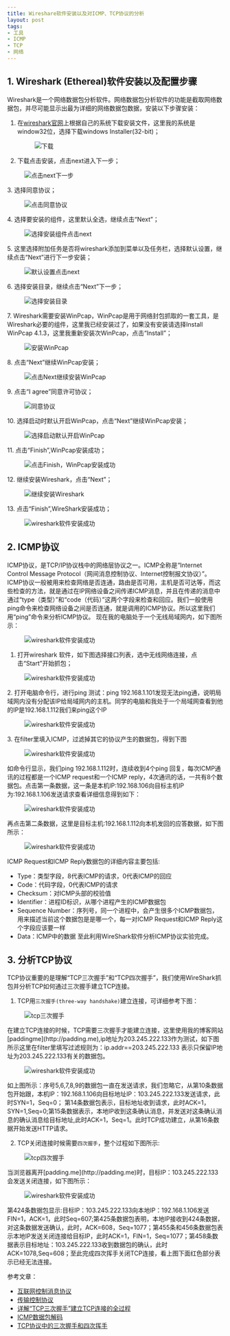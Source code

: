 ```yaml
---
title: Wireshare软件安装以及对ICMP、TCP协议的分析
layout: post
tags:
- 工具
- ICMP
- TCP
- 网络
---
```


## 1. Wireshark (Ethereal)软件安装以及配置步骤
Wireshark是一个网络数据包分析软件。网络数据包分析软件的功能是截取网络数据包，并尽可能显示出最为详细的网络数据包数据，安装以下步骤安装：

1.	在[wireshark官网](http://www.wireshark.org/download.html)上根据自己的系统下载安装文件，这里我的系统是window32位，选择下载windows Installer(32-bit)；
	<figure><img src="/images/0.png" alt="下载"></figure>
2.	下载点击安装，点击next进入下一步；
 <figure><img src="/images/1.png" alt="点击next下一步"></figure>
3.	选择同意协议；
 <figure><img src="/images/2.png" alt="点击同意协议"></figure>
4.	选择要安装的组件，这里默认全选，继续点击“Next”；
 <figure><img src="/images/3.png" alt="选择安装组件点击next"></figure>
5.	这里选择附加任务是否将wireshark添加到菜单以及任务栏，选择默认设置，继续点击“Next”进行下一步安装；
 <figure><img src="/images/4.png" alt="默认设置点击next"></figure>
6.	选择安装目录，继续点击“Next”下一步；
 <figure><img src="/images/5.png" alt="选择安装目录"></figure>
7.	 Wireshark需要安装WinPcap，WinPcap是用于网络封包抓取的一套工具，是Wireshark必要的组件，这里我已经安装过了，如果没有安装请选择Install WinPcap 4.1.3，这里我重新安装次WinPcap，点击“Install”； 
<figure><img src="/images/6.png" alt="安装WinPcap"></figure> 
8.	点击“Next”继续WinPcap安装；
<figure><img src="/images/7.png" alt="点击Next继续安装WinPcap"></figure> 
9.	点击“I agree”同意许可协议；
 <figure><img src="/images/8.png" alt="同意协议"></figure>
10.	选择启动时默认开启WinPcap，点击“Next”继续WinPcap安装；
<figure><img src="/images/9.png" alt="选择启动默认开启WinPcap"></figure> 
11. 点击“Finish”,WinPcap安装成功；
 <figure><img src="/images/10.png" alt="点击Finish，WinPcap安装成功"></figure>
12.	继续安装Wireshark，点击“Next”；
 <figure><img src="/images/11.png" alt="继续安装Wireshark"></figure>
13. 点击“Finish”,WireShark安装成功；
<figure><img src="/images/12.png" alt="wireshark软件安装成功"></figure>
 
## 2. ICMP协议
ICMP协议，是TCP/IP协议栈中的网络层协议之一。ICMP全称是“Internet Control Message Protocol（网间消息控制协议、Internet控制报文协议）”。ICMP协议一般被用来检查网络是否连通，路由是否可用，主机是否可达等，而这些检查的方法，就是通过在IP网络设备之间传递ICMP消息，并且在传递的消息中通过“type（类型）”和“code（代码）”这两个字段来检查和回应。我们一般使用ping命令来检查网络设备之间是否连通，就是调用的ICMP协议。所以这里我们用“ping”命令来分析ICMP协议。
现在我的电脑处于一个无线局域网内，如下图所示：
<figure><img src="/images/13.png" alt="wireshark软件安装成功"></figure>
 
1. 打开wireshark 软件，如下图选择接口列表，选中无线网络连接，点击“Start”开始抓包；
<figure><img src="/images/14.png" alt="wireshark软件安装成功"></figure> 
2. 打开电脑命令行，进行ping 测试：ping 192.168.1.101发现无法ping通，说明局域网内没有分配该IP给局域网内的主机。同学的电脑和我处于一个局域网查看到他的IP是192.168.1.112我们来ping这个IP
<figure><img src="/images/15.png" alt="wireshark软件安装成功"></figure>
3. 在filter里填入ICMP，过滤掉其它的协议产生的数据包，得到下图 
<figure><img src="/images/16.png" alt="wireshark软件安装成功"></figure>
如命令行显示，我们ping 192.168.1.112时，连续收到4个ping 回复，每次ICMP通讯的过程都是一个ICMP request和一个ICMP reply，4次通讯的话，一共有8个数据包。点击第一条数据，这一条是本机IP:192.168.106向目标主机IP为:192.168.1.106发送请求查看详细信息得到如下：
<figure><img src="/images/17.png" alt="wireshark软件安装成功"></figure>
 再点击第二条数据，这里是目标主机:192.168.1.112向本机发回的应答数据，如下图所示：
 <figure><img src="/images/18.png" alt="wireshark软件安装成功"></figure>

ICMP Request和ICMP Reply数据包的详细内容主要包括:

- Type：类型字段，8代表ICMP的请求，0代表ICMP的回应
- Code：代码字段，0代表ICMP的请求
- Checksum：对ICMP头部的校验值
- Identifier：进程ID标识，从哪个进程产生的ICMP数据包
- Sequence Number：序列号，同一个进程中，会产生很多个ICMP数据包，用来描述当前这个数据包是是哪一个，每一对ICMP Request和ICMP Reply这个字段应该要一样
- Data：ICMP中的数据
至此利用WireShark软件分析ICMP协议实验完成。
 
## 3. 分析TCP协议
TCP协议重要的是理解“TCP三次握手”和“TCP四次握手”，我们使用WireShark抓包并分析TCP如何通过三次握手建立TCP连接。

1.	TCP用``三次握手(three-way handshake)``建立连接，可详细参考下图：
<figure><img src="/images/21.gif" alt="tcp三次握手"></figure>
在建立TCP连接的时候，TCP需要三次握手才能建立连接，这里使用我的博客网站[paddingme](http://padding.me),ip地址为203.245.222.133作为测试，如下图所示这里在filter里填写过滤规则为：ip.addr==203.245.222.133 表示只保留IP地址为203.245.222.133有关的数据包。
 <figure><img src="/images/19.png" alt="wireshark软件安装成功"></figure>
如上图所示：序号5,6,7,8,9的数据包一直在发送请求，我们忽略它，从第10条数据包开始跟，本机IP：192.168.1.106向目标地址IP：103.245.222.133发送请求，此时SYN=1，Seq=0；
第14条数据包表示，目标地址收到请求，此时ACK=1，SYN=1,Seq=0;第15条数据表示，本地IP收到这条确认消息，并发送对这条确认消息的确认消息给目标地址,此时ACK=1，Seq=1。此时TCP成功建立，从第16条数据开始发送HTTP请求。

2.	TCP关闭连接时候需要``四次握手``，整个过程如下图所示:
<figure><img src="/images/22.gif" alt="tcp四次握手"></figure>
当浏览器离开[padding.me](http://padding.me)时，目标IP：103.245.222.133会发送关闭连接，如下图所示：
 <figure><img src="/images/20.png" alt="wireshark软件安装成功"></figure>
第424条数据包显示:目标IP：103.245.222.133向本地IP：192.168.1.106发送FIN=1，ACK=1，此时Seq=607;第425条数据包表明，本地IP接收到424条数据，对这条数据发送确认，此时，ACK=608，Seq=1077；第455条和456条数据包表示本地IP发送关闭连接给目标IP，此时ACK=1，FIN=1，Seq=1077；第458条数据表示目标地址：103.245.222.133收到数据包的确认，此时ACK=1078,Seq=608；至此完成四次挥手关闭TCP连接，看上图下面红色部分表示已经无法连接。


参考文章：

+ [互联网控制消息协议](http://zh.wikipedia.org/zh/%E4%BA%92%E8%81%94%E7%BD%91%E6%8E%A7%E5%88%B6%E6%B6%88%E6%81%AF%E5%8D%8F%E8%AE%AE)
+ [传输控制协议](http://zh.wikipedia.org/wiki/%E4%BC%A0%E8%BE%93%E6%8E%A7%E5%88%B6%E5%8D%8F%E8%AE%AE)
+ [详解“TCP三次握手”建立TCP连接的全过程](http://www.ctowhy.com/201.html)
+ [ICMP数据包解码](http://www.ctowhy.com/363.html)
+ [TCP协议中的三次握手和四次挥手](http://blog.csdn.net/whuslei/article/details/6667471)
